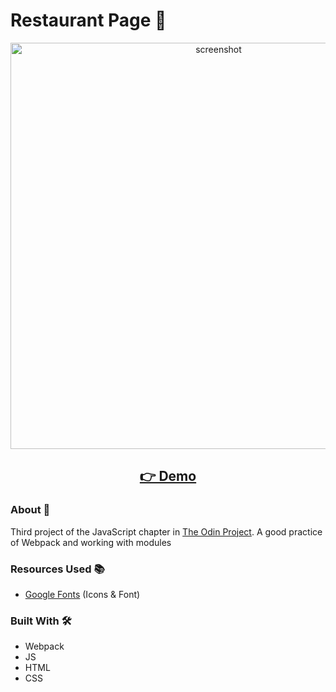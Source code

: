 # Restaurant Page 🍔

<p align="center">
  <img src="" width="650px" alt="screenshot">
</p>
<h2 align="center">
  <a href="https://nightrunner4.github.io/">👉 Demo</a>
</h2>

### About 📖

Third project of the JavaScript chapter in [The Odin Project](https://www.theodinproject.com). A good practice of Webpack and working with modules

### Resources Used 📚

- [Google Fonts](https://fonts.google.com) (Icons & Font)

### Built With 🛠️

- Webpack
- JS
- HTML
- CSS
